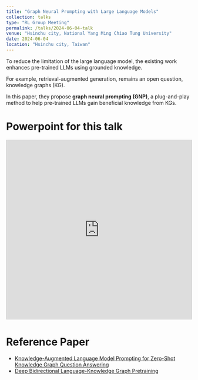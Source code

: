 ```yaml
---
title: "Graph Neural Prompting with Large Language Models"
collection: talks
type: "RL Group Meeting"
permalink: /talks/2024-06-04-talk
venue: "Hsinchu city, National Yang Ming Chiao Tung University"
date: 2024-06-04
location: "Hsinchu city, Taiwan"
---
```


To reduce the limitation of the large language model, the existing work enhances pre-trained LLMs using grounded knowledge.

For example, retrieval-augmented generation, remains an open question, knowledge graphs (KG).

In this paper, they propose **graph neural prompting (GNP)**, a plug-and-play method to help pre-trained LLMs gain beneficial knowledge from KGs.

Powerpoint for this talk
=====
<iframe src="https://www.slideshare.net/slideshow/embed_code/key/M5vwZpPEfMpwnO?startSlide=1" width="100%" height="486" frameborder="0" marginwidth="0" marginheight="0" scrolling="no" style="border:1px solid #CCC; border-width:1px; margin-bottom:5px;max-width: 100%;" allowfullscreen></iframe>

Reference Paper
=====
- [Knowledge-Augmented Language Model Prompting for Zero-Shot Knowledge Graph Question Answering](https://aclanthology.org/2023.nlrse-1.7/)
- [Deep Bidirectional Language-Knowledge Graph Pretraining](https://papers.nips.cc/paper_files/paper/2022/hash/f224f056694bcfe465c5d84579785761-Abstract-Conference.html)
